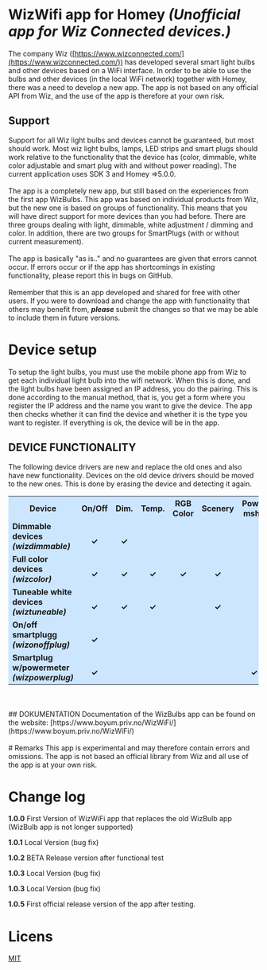 # WizWifi app for Homey *(Unofficial app for Wiz Connected devices.)*The company Wiz ([https://www.wizconnected.com/](https://www.wizconnected.com/)) has developed several smart light bulbs and other devices based on a WiFi interface. In order to be able to use the bulbs and other devices (in the local WiFi network) together with Homey, there was a need to develop a new app. The app is not based on any official API from Wiz, and the use of the app is therefore at your own risk.## SupportSupport for all Wiz light bulbs and devices cannot be guaranteed, but most should work. Most wiz light bulbs, lamps, LED strips and smart plugs should work relative to the functionality that the device has (color, dimmable, white color adjustable and smart plug with and without power reading). The current application uses SDK 3 and Homey =>5.0.0.<br><br>The app is a completely new app, but still based on the experiences from the first app WizBulbs. This app was based on individual products from Wiz, but the new one is based on groups of functionality. This means that you will have direct support for more devices than you had before. There are three groups dealing with light, dimmable, white adjustment / dimming and color. In addition, there are two groups for SmartPlugs (with or without current measurement).<br><br>The app is basically "as is.." and no guarantees are given that errors cannot occur. If errors occur or if the app has shortcomings in existing functionality, please report this in bugs on GitHub.<br><br>Remember that this is an app developed and shared for free with other users. If you were to download and change the app with functionality that others may benefit from, ***please*** submit the changes so that we may be able to include them in future versions.# Device setupTo setup the light bulbs, you must use the mobile phone app from Wiz to get each individual light bulb into the wifi network. When this is done, and the light bulbs have been assigned an IP address, you do the pairing. This is done according to the manual method, that is, you get a form where you register the IP address and the name you want to give the device. The app then checks whether it can find the device and whether it is the type you want to register. If everything is ok, the device will be in the app.## DEVICE FUNCTIONALITYThe following device drivers are new and replace the old ones and also have new functionality. Devices on the old device drivers should be moved to the new ones. This is done by erasing the device and detecting it again.<center><table style="background:#cce6ff">  <tr>    <th style="width:150px">Device</th>    <th  style="width:75px">On/Off</th>    <th  style="width:75px">Dim.</th>    <th  style="width:75px">Temp.</th>    <th  style="width:75px">RGB Color</th>    <th  style="width:75px">Scenery</th>    <th  style="width:75px">Power mshr.</th>    <th  style="width:75px">Tested</th>  </tr>  <tr>    <td><b>Dimmable devices<br><i>(wizdimmable)</i></b></td>    <td style="text-align:center"><br><b>&checkmark;</b></td>    <td style="text-align:center"><br><b>&checkmark;</b></td>    <td style="text-align:center"><br><b></b></td>    <td style="text-align:center"> </td>    <td style="text-align:center"><br><b></b></td>    <td style="text-align:center"> </td>    <td style="text-align:center"><br><b>&checkmark;</b></td>  </tr>  <tr>    <td><b>Full color devices<br><i>(wizcolor)</i></b></td>    <td style="text-align:center"><br><b>&checkmark;</b></td>    <td style="text-align:center"><br><b>&checkmark;</b></td>    <td style="text-align:center"><br><b>&checkmark;</b></td>    <td style="text-align:center"><br><b>&checkmark;</b></td>    <td style="text-align:center"><br><b>&checkmark;</b></td>    <td style="text-align:center"> </td>    <td style="text-align:center"><br><b>&checkmark;</b></td>  </tr><tr>    <td><b>Tuneable white devices<br><i>(wiztuneable)</i></b></td>    <td style="text-align:center"><br><b>&checkmark;</b></td>    <td style="text-align:center"><br><b>&checkmark;</b></td>    <td style="text-align:center"><br><b>&checkmark;</b></td>    <td style="text-align:center"><br><b></b></td>    <td style="text-align:center"><br><b>&checkmark;</b></td>    <td style="text-align:center"><br></td>    <td style="text-align:center"><br><b>&checkmark;</b></td>  </tr><tr>    <td><b>On/off smartplugg<br><i>(wizonoffplug)</i></b></td>    <td style="text-align:center"><br><b>&checkmark;</b></td>    <td style="text-align:center"><br></td>    <td style="text-align:center"><br></td>    <td style="text-align:center"><br></td>    <td style="text-align:center"><br></td>    <td style="text-align:center"><br></td>    <td style="text-align:center"><br><b>&checkmark;</b></td>  </tr><tr>    <td><b>Smartplug w/powermeter<br><i>(wizpowerplug)</i></b></td>    <td style="text-align:center"><br><b>&checkmark;</b></td>    <td style="text-align:center"><br></td>    <td style="text-align:center"><br></td>    <td style="text-align:center"><br></td>    <td style="text-align:center"><br></td>    <td style="text-align:center"><br><b>&checkmark;</b></td>    <td style="text-align:center"><br><b>&checkmark;</b></td>  </tr></table></center><br><br>## DOKUMENTATIONDocumentation of the WizBulbs app can be found on the website: [https://www.boyum.priv.no/WizWiFi/](https://www.boyum.priv.no/WizWiFi/)<br><br># RemarksThis app is experimental and may therefore contain errors and omissions. The app is not based an official library from Wiz and all use of the app is at your own risk.# Change log**1.0.0** First Version of WizWiFi app that replaces the old WizBulb app (WizBulb app is not longer supported) **1.0.1** Local Version (bug fix)**1.0.2** BETA Release version after functional test**1.0.3** Local Version (bug fix)**1.0.3** Local Version (bug fix)**1.0.5** First official release version of the app after testing. # Licens[MIT](https://github.com)